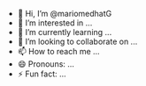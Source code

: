 - 👋 Hi, I’m @mariomedhatG
- 👀 I’m interested in ...
- 🌱 I’m currently learning ...
- 💞️ I’m looking to collaborate on ...
- 📫 How to reach me ...
- 😄 Pronouns: ...
- ⚡ Fun fact: ...

<!---
mariomedhatG/mariomedhatG is a ✨ special ✨ repository because its `README.md` (this file) appears on your GitHub profile.
You can click the Preview link to take a look at your changes.
--->
